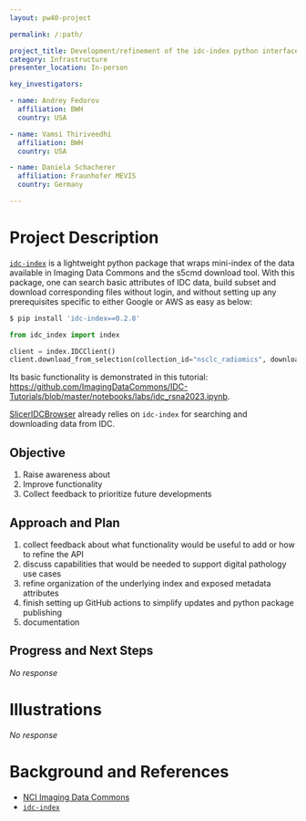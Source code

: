 ```yaml
---
layout: pw40-project

permalink: /:path/

project_title: Development/refinement of the idc-index python interface to Imaging Data Commons
category: Infrastructure
presenter_location: In-person

key_investigators:

- name: Andrey Fedorov
  affiliation: BWH
  country: USA

- name: Vamsi Thiriveedhi
  affiliation: BWH
  country: USA

- name: Daniela Schacherer
  affiliation: Fraunhofer MEVIS
  country: Germany

---
```


# Project Description

<!-- Add a short paragraph describing the project. -->

[`idc-index`](https://github.com/ImagingDataCommons/idc-index) is a lightweight python package that wraps mini-index of the data available in Imaging Data Commons and the s5cmd download tool. With this package, one can search basic attributes of IDC data, build subset and download corresponding files without login, and without setting up any prerequisites specific to either Google or AWS as easy as below:

```bash
$ pip install 'idc-index==0.2.8'
```

```python
from idc_index import index

client = index.IDCClient()
client.download_from_selection(collection_id="nsclc_radiomics", downloadDir="./my_copy")
```

Its basic functionality is demonstrated in this tutorial: <https://github.com/ImagingDataCommons/IDC-Tutorials/blob/master/notebooks/labs/idc_rsna2023.ipynb>.

[SlicerIDCBrowser](https://github.com/ImagingDataCommons/SlicerIDCBrowser) already relies on `idc-index` for searching and downloading data from IDC.

## Objective

<!-- Describe here WHAT you would like to achieve (what you will have as end result). -->

1.  Raise awareness about 
2.  Improve functionality
3.  Collect feedback to prioritize future developments

## Approach and Plan

<!-- Describe here HOW you would like to achieve the objectives stated above. -->

1.  collect feedback about what functionality would be useful to add or how to refine the API
2.  discuss capabilities that would be needed to support digital pathology use cases
3.  refine organization of the underlying index and exposed metadata attributes
4.  finish setting up GitHub actions to simplify updates and python package publishing
5.  documentation

## Progress and Next Steps

<!-- Update this section as you make progress, describing of what you have ACTUALLY DONE.
     If there are specific steps that you could not complete then you can describe them here, too. -->

*No response*

# Illustrations

<!-- Add pictures and links to videos that demonstrate what has been accomplished. -->

*No response*

# Background and References

<!-- If you developed any software, include link to the source code repository.
     If possible, also add links to sample data, and to any relevant publications. -->

*   [NCI Imaging Data Commons](https://imaging.datacommons.cancer.gov)
*   [`idc-index`](https://github.com/ImagingDataCommons/idc-index)
